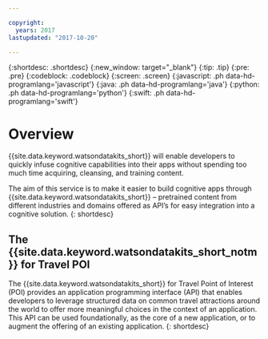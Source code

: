 ```yaml
---

copyright:
  years: 2017
lastupdated: "2017-10-20"

---
```


{:shortdesc: .shortdesc}
{:new_window: target="_blank"}
{:tip: .tip}
{:pre: .pre}
{:codeblock: .codeblock}
{:screen: .screen}
{:javascript: .ph data-hd-programlang='javascript'}
{:java: .ph data-hd-programlang='java'}
{:python: .ph data-hd-programlang='python'}
{:swift: .ph data-hd-programlang='swift'}

# Overview
{{site.data.keyword.watsondatakits_short}} will enable developers to quickly infuse cognitive capabilities into their apps without spending too much time acquiring, cleansing, and training content. 

The aim of this service is to make it easier to build cognitive apps through {{site.data.keyword.watsondatakits_short}} – pretrained content from different industries and domains offered as API’s for easy integration into a cognitive solution.
{: shortdesc}


## The {{site.data.keyword.watsondatakits_short_notm}} for Travel POI
The {{site.data.keyword.watsondatakits_short}} for Travel Point of Interest (POI) provides an application programming interface (API) that enables developers to leverage structured data on common travel attractions around the world to offer more meaningful choices in the context of an application. This API can be used foundationally, as the core of a new application, or to augment the offering of an existing application. 
{: shortdesc}
